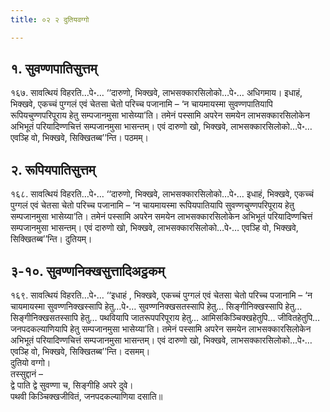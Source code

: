 ```yaml
---
title: ०२ २ दुतियवग्गो

---
```



## १. सुवण्णपातिसुत्तम्

१६७. सावत्थियं विहरति…पे॰… ‘‘दारुणो, भिक्खवे, लाभसक्कारसिलोको…पे॰… अधिगमाय। इधाहं, भिक्खवे, एकच्चं पुग्गलं एवं चेतसा चेतो परिच्च पजानामि – ‘न चायमायस्मा सुवण्णपातियापि रूपियचुण्णपरिपूराय हेतु सम्पजानमुसा भासेय्या’ति। तमेनं पस्सामि अपरेन समयेन लाभसक्कारसिलोकेन अभिभूतं परियादिण्णचित्तं सम्पजानमुसा भासन्तम्। एवं दारुणो खो, भिक्खवे, लाभसक्कारसिलोको…पे॰… एवञ्हि वो, भिक्खवे, सिक्खितब्ब’’न्ति। पठमम्।  


## २. रूपियपातिसुत्तम्

१६८. सावत्थियं विहरति…पे॰… ‘‘दारुणो, भिक्खवे, लाभसक्कारसिलोको…पे॰… इधाहं, भिक्खवे, एकच्चं पुग्गलं एवं चेतसा चेतो परिच्च पजानामि – ‘न चायमायस्मा रूपियपातियापि सुवण्णचुण्णपरिपूराय हेतु सम्पजानमुसा भासेय्या’ति। तमेनं पस्सामि अपरेन समयेन लाभसक्कारसिलोकेन अभिभूतं परियादिण्णचित्तं सम्पजानमुसा भासन्तम्। एवं दारुणो खो, भिक्खवे, लाभसक्कारसिलोको…पे॰… एवञ्हि वो, भिक्खवे, सिक्खितब्ब’’न्ति। दुतियम्।  


## ३-१०. सुवण्णनिक्खसुत्तादिअट्ठकम्

१६९. सावत्थियं विहरति…पे॰… ‘‘इधाहं , भिक्खवे, एकच्चं पुग्गलं एवं चेतसा चेतो परिच्च पजानामि – ‘न चायमायस्मा सुवण्णनिक्खस्सापि हेतु…पे॰… सुवण्णनिक्खसतस्सापि हेतु… सिङ्गीनिक्खस्सापि हेतु… सिङ्गीनिक्खसतस्सापि हेतु… पथवियापि जातरूपपरिपूराय हेतु… आमिसकिञ्चिक्खहेतुपि… जीवितहेतुपि… जनपदकल्याणियापि हेतु सम्पजानमुसा भासेय्या’ति। तमेनं पस्सामि अपरेन समयेन लाभसक्कारसिलोकेन अभिभूतं परियादिण्णचित्तं सम्पजानमुसा भासन्तम्। एवं दारुणो खो, भिक्खवे, लाभसक्कारसिलोको…पे॰… एवञ्हि वो, भिक्खवे, सिक्खितब्ब’’न्ति। दसमम्।  
दुतियो वग्गो।  
तस्सुद्दानं –  
द्वे पाति द्वे सुवण्णा च, सिङ्गीहि अपरे दुवे।  
पथवी किञ्चिक्खजीवितं, जनपदकल्याणिया दसाति॥  